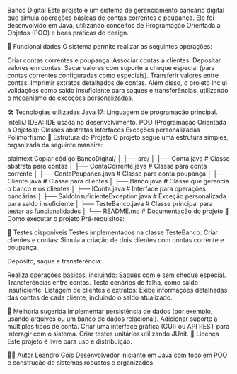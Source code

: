 Banco Digital
Este projeto é um sistema de gerenciamento bancário digital que simula operações básicas de contas correntes e poupança. Ele foi desenvolvido em Java, utilizando conceitos de Programação Orientada a Objetos (POO) e boas práticas de design.

📝 Funcionalidades
O sistema permite realizar as seguintes operações:

Criar contas correntes e poupança.
Associar contas a clientes.
Depositar valores em contas.
Sacar valores com suporte a cheque especial (para contas correntes configuradas como especiais).
Transferir valores entre contas.
Imprimir extratos detalhados de contas.
Além disso, o projeto inclui validações como saldo insuficiente para saques e transferências, utilizando o mecanismo de exceções personalizadas.

🛠️ Tecnologias utilizadas
Java 17: Linguagem de programação principal.
IntelliJ IDEA: IDE usada no desenvolvimento.
POO (Programação Orientada a Objetos):
Classes abstratas
Interfaces
Exceções personalizadas
Polimorfismo
📁 Estrutura do Projeto
O projeto segue uma estrutura simples, organizada da seguinte maneira:

plaintext
Copiar código
BancoDigital/
│
├── src/
│   ├── Conta.java                      # Classe abstrata para contas
│   ├── ContaCorrente.java              # Classe para conta corrente
│   ├── ContaPoupanca.java              # Classe para conta poupança
│   ├── Cliente.java                    # Classe para clientes
│   ├── Banco.java                      # Classe que gerencia o banco e os clientes
│   ├── IConta.java                     # Interface para operações bancárias
│   ├── SaldoInsuficienteException.java # Exceção personalizada para saldo insuficiente
│   ├── TesteBanco.java                 # Classe principal para testar as funcionalidades
│
└── README.md                           # Documentação do projeto
🚀 Como executar o projeto
Pré-requisitos:

🧪 Testes disponíveis
Testes implementados na classe TesteBanco:
Criar clientes e contas:
Simula a criação de dois clientes com contas corrente e poupança.

Depósito, saque e transferência:

Realiza operações básicas, incluindo:
Saques com e sem cheque especial.
Transferências entre contas.
Testa cenários de falha, como saldo insuficiente.
Listagem de clientes e extratos:
Exibe informações detalhadas das contas de cada cliente, incluindo o saldo atualizado.

🔧 Melhoria sugerida
Implementar persistência de dados (por exemplo, usando arquivos ou um banco de dados relacional).
Adicionar suporte a múltiplos tipos de conta.
Criar uma interface gráfica (GUI) ou API REST para interagir com o sistema.
Criar testes unitários utilizando JUnit.
📜 Licença
Este projeto é livre para uso e distribuição.

👨‍💻 Autor
Leandro Góis
Desenvolvedor iniciante em Java com foco em POO e construção de sistemas robustos e organizados.
